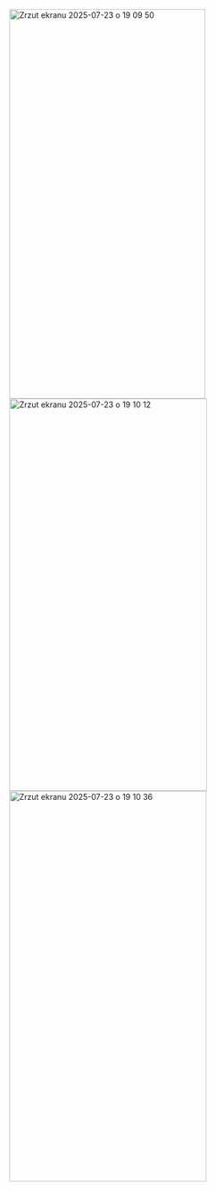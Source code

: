 <img width="351" height="698" alt="Zrzut ekranu 2025-07-23 o 19 09 50" src="https://github.com/user-attachments/assets/9dcb880f-05bc-49ca-9c8b-217b4cfe8495" />

<img width="354" height="703" alt="Zrzut ekranu 2025-07-23 o 19 10 12" src="https://github.com/user-attachments/assets/4e705f2b-500c-4001-9eda-e7ba06a77e37" />

<img width="353" height="700" alt="Zrzut ekranu 2025-07-23 o 19 10 36" src="https://github.com/user-attachments/assets/cc9ff252-d10e-4c97-b9de-6cc55806bc64" />
